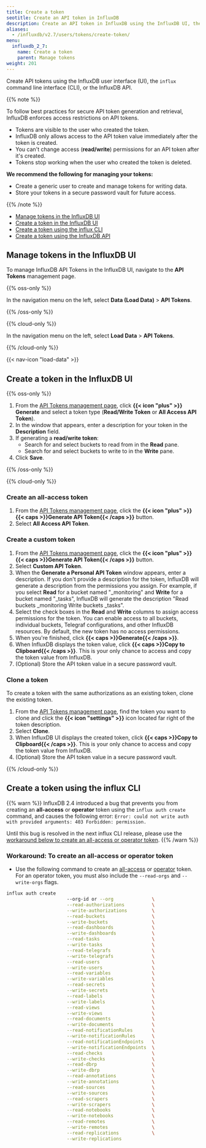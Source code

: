 ```yaml
---
title: Create a token
seotitle: Create an API token in InfluxDB
description: Create an API token in InfluxDB using the InfluxDB UI, the `influx` CLI, or the InfluxDB API.
aliases:
  - /influxdb/v2.7/users/tokens/create-token/
menu:
  influxdb_2_7:
    name: Create a token
    parent: Manage tokens
weight: 201
---
```


Create API tokens using the InfluxDB user interface (UI), the `influx`
command line interface (CLI), or the InfluxDB API.

{{% note %}}

To follow best practices for secure API token generation and retrieval, InfluxDB enforces access restrictions on API tokens.

- Tokens are visible to the user who created the token.
- InfluxDB only allows access to the API token value immediately after the token is created.
- You can't change access (**read/write**) permissions for an API token after it's created.
- Tokens stop working when the user who created the token is deleted.

**We recommend the following for managing your tokens:**

- Create a generic user to create and manage tokens for writing data.
- Store your tokens in a secure password vault for future access.

{{% /note %}}

- [Manage tokens in the InfluxDB UI](#manage-tokens-in-the-influxdb-ui)
- [Create a token in the InfluxDB UI](#create-a-token-in-the-influxdb-ui)
- [Create a token using the influx CLI](#create-a-token-using-the-influx-cli)
- [Create a token using the InfluxDB API](#create-a-token-using-the-influxdb-api)

## Manage tokens in the InfluxDB UI

To manage InfluxDB API Tokens in the InfluxDB UI, navigate to the **API Tokens** management page.

{{% oss-only %}}

In the navigation menu on the left, select **Data (Load Data)** > **API Tokens**.

{{% /oss-only %}}

{{% cloud-only %}}

In the navigation menu on the left, select **Load Data** > **API Tokens**.

{{% /cloud-only %}}

{{< nav-icon "load-data" >}}

## Create a token in the InfluxDB UI

{{% oss-only %}}

1. From the [API Tokens management page](#manage-tokens-in-the-influxdb-ui),
click **{{< icon "plus" >}} Generate** and select a token type
   (**Read/Write Token** or **All Access API Token**).
2. In the window that appears, enter a description for your token in the **Description** field.
3. If generating a **read/write token**:
    - Search for and select buckets to read from in the **Read** pane.
    - Search for and select buckets to write to in the **Write** pane.
4. Click **Save**.

{{% /oss-only %}}


{{% cloud-only %}}

### Create an all-access token

1. From the [API Tokens management page](#manage-tokens-in-the-influxdb-ui),
click the **{{< icon "plus" >}} {{< caps >}}Generate API Token{{< /caps >}}** button.
2. Select **All Access API Token**.

### Create a custom token

1. From the [API Tokens management page](#manage-tokens-in-the-influxdb-ui),
click the **{{< icon "plus" >}} {{< caps >}}Generate API Token{{< /caps >}}** button.
2. Select **Custom API Token**.
3. When the **Generate a Personal API Token** window appears, enter a description. If you don't provide a description for the token, InfluxDB will generate a description from the permissions you assign.
   For example, if you select **Read** for a bucket named "\_monitoring" and **Write** for a bucket named "\_tasks", InfluxDB will generate the description "Read buckets \_monitoring Write buckets \_tasks".
4. Select the check boxes in the **Read** and **Write** columns to assign access permissions for the token. You can enable access to all buckets, individual buckets, Telegraf configurations, and other InfluxDB resources. By default, the new token has no access permissions.
5. When you're finished, click **{{< caps >}}Generate{{< /caps >}}**.
6. When InfluxDB displays the token value, click **{{< caps >}}Copy to Clipboard{{< /caps >}}**. This is your only chance to access and copy the token value from InfluxDB.
7. (Optional) Store the API token value in a secure password vault.

### Clone a token

To create a token with the same authorizations as an existing token, clone the existing token.

1. From the [API Tokens management page](#manage-tokens-in-the-influxdb-ui),
find the token you want to clone and click the **{{< icon "settings" >}}** icon located far right of the token description.
3. Select **Clone**.
3. When InfluxDB UI displays the created token, click **{{< caps >}}Copy to Clipboard{{< /caps >}}**. This is your only chance to access and copy the token value from InfluxDB.
4. (Optional) Store the API token value in a secure password vault.

{{% /cloud-only %}}

## Create a token using the influx CLI

{{% warn %}}
InfluxDB 2.4 introduced a bug that prevents you from creating an **all-access** or **operator** token using the `influx auth create` command, and causes the following error: `Error: could not write auth with provided arguments: 403 Forbidden: permission.`

Until this bug is resolved in the next influx CLI release, please use the [workaround below to create an all-access or operator token](/influxdb/v2.7/security/tokens/create-token/#workaround-to-create-an-all-access-or-operator-token).
{{% /warn %}}

### **Workaround:** To create an all-access or operator token

- Use the following command to create an [all-access](/influxdb/v2.7/security/tokens/#all-access-token) or [operator](/influxdb/v2.7/security/tokens/#operator-token) token. For an operator token, you must also include the `--read-orgs` and `--write-orgs` flags.

```sh
influx auth create    
                      --org-id or --org              \
                      --read-authorizations          \
                      --write-authorizations         \
                      --read-buckets                 \
                      --write-buckets                \
                      --read-dashboards              \
                      --write-dashboards             \
                      --read-tasks                   \
                      --write-tasks                  \
                      --read-telegrafs               \
                      --write-telegrafs              \
                      --read-users                   \
                      --write-users                  \
                      --read-variables               \
                      --write-variables              \
                      --read-secrets                 \
                      --write-secrets                \
                      --read-labels                  \
                      --write-labels                 \
                      --read-views                   \
                      --write-views                  \
                      --read-documents               \
                      --write-documents              \
                      --read-notificationRules       \
                      --write-notificationRules      \
                      --read-notificationEndpoints   \
                      --write-notificationEndpoints  \
                      --read-checks                  \
                      --write-checks                 \
                      --read-dbrp                    \
                      --write-dbrp                   \
                      --read-annotations             \
                      --write-annotations            \
                      --read-sources                 \
                      --write-sources                \
                      --read-scrapers                \
                      --write-scrapers               \
                      --read-notebooks               \
                      --write-notebooks              \
                      --read-remotes                 \
                      --write-remotes                \
                      --read-replications            \
                      --write-replications
```

<!--
Use the [`influx auth create` command](/influxdb/v2.7/reference/cli/influx/auth/create) to create a token.
Include flags with the command to grant specific permissions to the token.
See the [available flags](/influxdb/v2.7/reference/cli/influx/auth/create#flags).
Only tokens with the `write: authorizations` permission can create tokens.

```sh
# Syntax
influx auth create -o <org-name> [permission-flags]
```

### Examples
#### Create an all-access token

Create an All-Access token to grant permissions to all resources in an organization.

```sh
influx auth create \
  --org my-org \
  --all-access
```

{{% oss-only %}}

#### Create an operator token

Create an operator token to grant permissions to all resources in all organizations.

```sh
influx auth create \
  --org my-org \
  --operator
```

{{% note %}}
To [view or create an operator token](/influxdb/v2.7/security/tokens/create-token/) with the InfluxDB UI, `api/v2` API, or `influx` CLI after the setup process is completed, you must use an existing operator token.

To create a new operator token without using an existing one, see how to use the [`influxd recovery auth`](/influxdb/v2.7/reference/cli/influxd/recovery/auth/) CLI.
{{% /note %}}
{{% /oss-only %}}


#### Create a token with specified read permissions

```sh
influx auth create \
  --org my-org \
  --read-bucket 03a2bbf46309a000 \
  --read-bucket 3a87c03ace269000 \
  --read-dashboards \
  --read-tasks \
  --read-telegrafs \
  --read-user
```

See the [`influx auth create` documentation](/{{< latest "influxdb" >}}/reference/cli/influx/auth/create) for information about other available flags.

## Create a token using the InfluxDB API

Use the `/api/v2/authorizations` InfluxDB API endpoint to create a token.

[{{< api-endpoint method="POST" endpoint="http://localhost:8086/api/v2/authorizations" >}}]((/influxdb/v2.7/api/#operation/PostAuthorizations))

Include the following in your request:

| Requirement          | Include by                                               |
|:-----------          |:----------                                               |
| API token with the [`write: authorizations`](/influxdb/v2.7/api/#operation/PostAuthorizations) permission  | Use the `Authorization` header and the {{% oss-only %}}`Bearer` or {{% /oss-only %}}`Token` scheme. |
| Organization         | Pass as `orgID` in the request body.
| Permissions list     | Pass as a `permissions` array in the request body.

```sh
{{% get-shared-text "api/v2.0/auth/oss/token-create.sh" %}}
```

### Create a token scoped to a user

To scope a token to a user other than the token creator, pass `userID` in the request
body.

```sh
{{% get-shared-text "api/v2.0/auth/oss/tokens-create-with-user.sh" %}}
```

See the
[`POST /api/v2/authorizations` documentation](/influxdb/v2.7/api/#operation/PostAuthorizations)
for more information about options.

<!--  -->